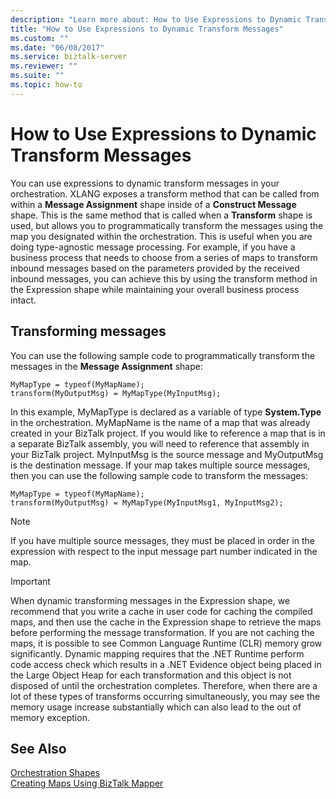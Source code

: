 ```yaml
---
description: "Learn more about: How to Use Expressions to Dynamic Transform Messages"
title: "How to Use Expressions to Dynamic Transform Messages"
ms.custom: ""
ms.date: "06/08/2017"
ms.service: biztalk-server
ms.reviewer: ""
ms.suite: ""
ms.topic: how-to
---
```

# How to Use Expressions to Dynamic Transform Messages
You can use expressions to dynamic transform messages in your orchestration. XLANG exposes a transform method that can be called from within a **Message Assignment** shape inside of a **Construct Message** shape. This is the same method that is called when a **Transform** shape is used, but allows you to programmatically transform the messages using the map you designated within the orchestration. This is useful when you are doing type-agnostic message processing. For example, if you have a business process that needs to choose from a series of maps to transform inbound messages based on the parameters provided by the received inbound messages, you can achieve this by using the transform method in the Expression shape while maintaining your overall business process intact.  
  
## Transforming messages  
 You can use the following sample code to programmatically transform the messages in the **Message Assignment** shape:  
  
```  
MyMapType = typeof(MyMapName);  
transform(MyOutputMsg) = MyMapType(MyInputMsg);  
```  
  
 In this example, MyMapType is declared as a variable of type **System.Type** in the orchestration. MyMapName is the name of a map that was already created in your BizTalk project. If you would like to reference a map that is in a separate BizTalk assembly, you will need to reference that assembly in your BizTalk project. MyInputMsg is the source message and MyOutputMsg is the destination message. If your map takes multiple source messages, then you can use the following sample code to transform the messages:  
  
```  
MyMapType = typeof(MyMapName);  
transform(MyOutputMsg) = MyMapType(MyInputMsg1, MyInputMsg2);  
```  
  
> [!NOTE]
>  If you have multiple source messages, they must be placed in order in the expression with respect to the input message part number indicated in the map.  
  
> [!IMPORTANT]
>  When dynamic transforming messages in the Expression shape, we recommend that you write a cache in user code for caching the compiled maps, and then use the cache in the Expression shape to retrieve the maps before performing the message transformation. If you are not caching the maps, it is possible to see Common Language Runtime (CLR) memory grow significantly. Dynamic mapping requires that the .NET Runtime perform code access check which results in a .NET Evidence object being placed in the Large Object Heap for each transformation and this object is not disposed of until the orchestration completes. Therefore, when there are a lot of these types of transforms occurring simultaneously, you may see the memory usage increase substantially which can also lead to the out of memory exception.  
  
## See Also  
 [Orchestration Shapes](../core/orchestration-shapes.md)   
 [Creating Maps Using BizTalk Mapper](../core/creating-maps-using-biztalk-mapper.md)
